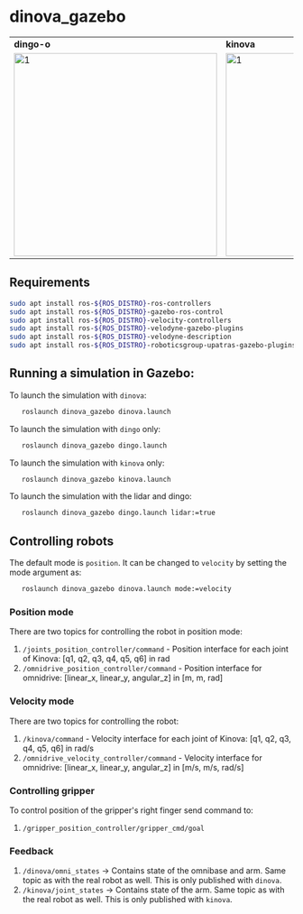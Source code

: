 # dinova_gazebo

<table>
  <tr>
    <td><b>dingo-o</b></th>
    <td><b>kinova</b></th>
    <td><b>dinova</b></th>
  </tr> 
  <tr>
    <td> <img src="./assets/images/dingo-o-lidar.png"  alt="1" height = 360px ></td>
    <td> <img src="./assets/images/kinova.png"  alt="1" height = 360px ></td>
    <td> <img src="./assets/images/dinova.png"  alt="1" height = 360px ></td>
  </tr> 
</table>

## Requirements
``` bash
sudo apt install ros-${ROS_DISTRO}-ros-controllers
sudo apt install ros-${ROS_DISTRO}-gazebo-ros-control
sudo apt install ros-${ROS_DISTRO}-velocity-controllers
sudo apt install ros-${ROS_DISTRO}-velodyne-gazebo-plugins
sudo apt install ros-${ROS_DISTRO}-velodyne-description
sudo apt install ros-${ROS_DISTRO}-roboticsgroup-upatras-gazebo-plugins  
```

## Running a simulation in Gazebo:
To launch the simulation with `dinova`:
``` bash
   roslaunch dinova_gazebo dinova.launch
```
To launch the simulation with `dingo` only:
``` bash
   roslaunch dinova_gazebo dingo.launch
```
To launch the simulation with `kinova` only:
``` bash
   roslaunch dinova_gazebo kinova.launch
```
To launch the simulation with the lidar and dingo:
``` bash
   roslaunch dinova_gazebo dingo.launch lidar:=true
```

## Controlling robots
The default mode is `position`. It can be changed to `velocity` by setting the
mode argument as:

``` bash
   roslaunch dinova_gazebo dinova.launch mode:=velocity
```
### Position mode
There are two topics for controlling the robot in position mode:
1. `/joints_position_controller/command` -  Position interface for each joint of Kinova: [q1, q2, q3, q4, q5, q6] in rad
2. `/omnidrive_position_controller/command` -  Position interface for omnidrive: [linear_x, linear_y, angular_z] in [m, m, rad]
### Velocity mode
There are two topics for controlling the robot:
1. `/kinova/command` - Velocity interface for each joint of Kinova: [q1, q2, q3, q4, q5, q6] in rad/s
2. `/omnidrive_velocity_controller/command` - Velocity interface for omnidrive: [linear_x, linear_y, angular_z] in [m/s, m/s, rad/s]
### Controlling gripper
To control position of the gripper's right finger send command to:
1. `/gripper_position_controller/gripper_cmd/goal`
### Feedback
1. `/dinova/omni_states` -> Contains state of the omnibase and arm. Same topic as with the real robot as well. This is only published with `dinova`.
2. `/kinova/joint_states` -> Contains state of the arm. Same topic as with the real robot as well. This is only published with `kinova`.



